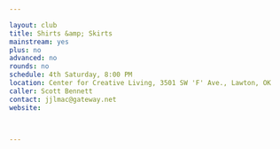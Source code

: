 ```yaml
---

layout: club
title: Shirts &amp; Skirts
mainstream: yes
plus: no
advanced: no
rounds: no
schedule: 4th Saturday, 8:00 PM
location: Center for Creative Living, 3501 SW 'F' Ave., Lawton, OK
caller: Scott Bennett
contact: jjlmac@gateway.net
website: 



---
```


